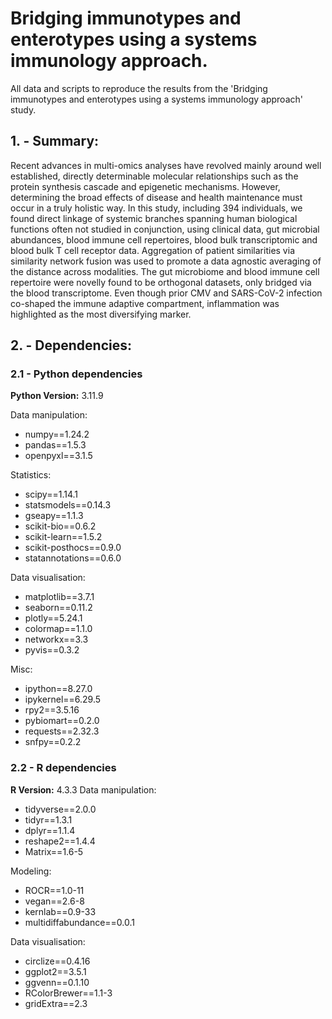# Bridging immunotypes and enterotypes using a systems immunology approach.

All data and scripts to reproduce the results from the 'Bridging immunotypes and enterotypes using a systems immunology approach' study.

## 1. - Summary:

Recent advances in multi-omics analyses have revolved mainly around well established, directly
determinable molecular relationships such as the protein synthesis cascade and epigenetic
mechanisms. However, determining the broad effects of disease and health maintenance must
occur in a truly holistic way. In this study, including 394 individuals, we found direct linkage of
systemic branches spanning human biological functions often not studied in conjunction, using
clinical data, gut microbial abundances, blood immune cell repertoires, blood bulk transcriptomic
and blood bulk T cell receptor data. Aggregation of patient similarities via similarity network
fusion was used to promote a data agnostic averaging of the distance across modalities. The gut
microbiome and blood immune cell repertoire were novelly found to be orthogonal datasets, only
bridged via the blood transcriptome. Even though prior CMV and SARS-CoV-2 infection co-shaped
the immune adaptive compartment, inflammation was highlighted as the most diversifying
marker.




## 2. - Dependencies:


### 2.1 - Python dependencies
**Python Version:** 3.11.9

Data manipulation:
- numpy==1.24.2
- pandas==1.5.3
- openpyxl==3.1.5

Statistics:
- scipy==1.14.1
- statsmodels==0.14.3
- gseapy==1.1.3
- scikit-bio==0.6.2
- scikit-learn==1.5.2
- scikit-posthocs==0.9.0
- statannotations==0.6.0

Data visualisation:
- matplotlib==3.7.1
- seaborn==0.11.2
- plotly==5.24.1
- colormap==1.1.0
- networkx==3.3
- pyvis==0.3.2

Misc:
- ipython==8.27.0
- ipykernel==6.29.5
- rpy2==3.5.16
- pybiomart==0.2.0
- requests==2.32.3
- snfpy==0.2.2


### 2.2 - R dependencies
**R Version:** 4.3.3
Data manipulation:
- tidyverse==2.0.0
- tidyr==1.3.1
- dplyr==1.1.4
- reshape2==1.4.4
- Matrix==1.6-5

Modeling:
- ROCR==1.0-11
- vegan==2.6-8
- kernlab==0.9-33
- multidiffabundance==0.0.1

Data visualisation:
- circlize==0.4.16
- ggplot2==3.5.1
- ggvenn==0.1.10
- RColorBrewer==1.1-3
- gridExtra==2.3
